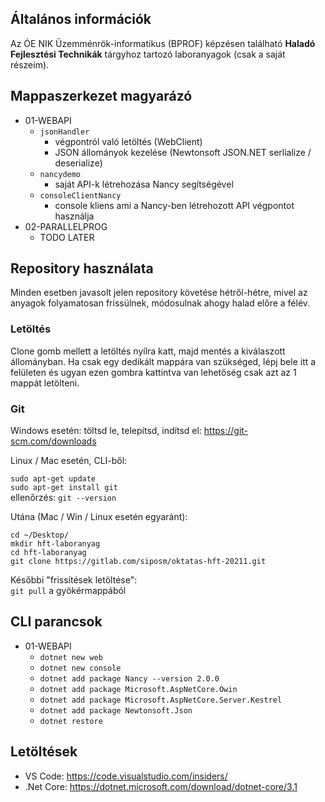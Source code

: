 ## Általános információk
Az ÓE NIK Üzemménrök-informatikus (BPROF) képzésen található **Haladó Fejlesztési Technikák** tárgyhoz tartozó laboranyagok (csak a saját részeim).

## Mappaszerkezet magyarázó

- 01-WEBAPI
    - `jsonHandler`
        - végpontról való letöltés (WebClient)
        - JSON állományok kezelése (Newtonsoft JSON.NET serlialize / deserialize)
    - `nancydemo` 
        - saját API-k létrehozása Nancy segítségével
    - `consoleClientNancy`
        - console kliens ami a Nancy-ben létrehozott API végpontot használja
- 02-PARALLELPROG
    - TODO LATER

##  Repository használata
Minden esetben javasolt jelen repository követése hétről-hétre, mivel az anyagok folyamatosan frissülnek, módosulnak ahogy halad előre a félév.

### Letöltés
Clone gomb mellett a letöltés nyílra katt, majd mentés a kiválaszott állományban. Ha csak egy dedikált mappára van szükséged, lépj bele itt a felületen és ugyan ezen gombra kattintva van lehetőség csak azt az 1 mappát letölteni.

### Git
Windows esetén: töltsd le, telepítsd, indítsd el: https://git-scm.com/downloads

Linux / Mac esetén, CLI-ből:

`sudo apt-get update`\
`sudo apt-get install git`\
ellenőrzés: `git --version`

Utána (Mac / Win / Linux esetén egyaránt): 

`cd ~/Desktop/`\
`mkdir hft-laboranyag`\
`cd hft-laboranyag`\
`git clone https://gitlab.com/siposm/oktatas-hft-20211.git`

Későbbi "frissítések letöltése":\
`git pull` a gyökérmappából

## CLI parancsok

- 01-WEBAPI
    - `dotnet new web`
    - `dotnet new console`
    - `dotnet add package Nancy --version 2.0.0`
    - `dotnet add package Microsoft.AspNetCore.Owin`
    - `dotnet add package Microsoft.AspNetCore.Server.Kestrel`
    - `dotnet add package Newtonsoft.Json`
    - `dotnet restore`

## Letöltések

- VS Code: https://code.visualstudio.com/insiders/
- .Net Core: https://dotnet.microsoft.com/download/dotnet-core/3.1
